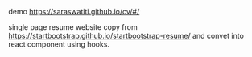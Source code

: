 demo https://saraswatiti.github.io/cv/#/

single page resume website copy from https://startbootstrap.github.io/startbootstrap-resume/ and convet into react component using hooks.
